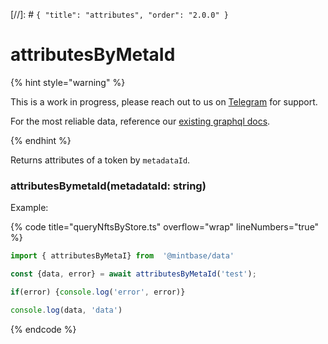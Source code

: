[//]: # `{ "title": "attributes", "order": "2.0.0" }`
# attributesByMetaId


{% hint style="warning" %}

This is a work in progress, please reach out to us on [Telegram](https://t.me/mintdev) for support.

For the most reliable data, reference our [existing graphql docs](https://docs.mintbase.io/dev/read-data/mintbase-graph).

{% endhint %}




Returns attributes of a token by `metadataId`.



### attributesBymetaId(metadataId: string)



Example:



{% code title="queryNftsByStore.ts" overflow="wrap" lineNumbers="true" %}

```typescript
import { attributesByMetaI} from  '@mintbase/data'

const {data, error} = await attributesByMetaId('test');

if(error) {console.log('error', error)}

console.log(data, 'data')

```

{% endcode %}